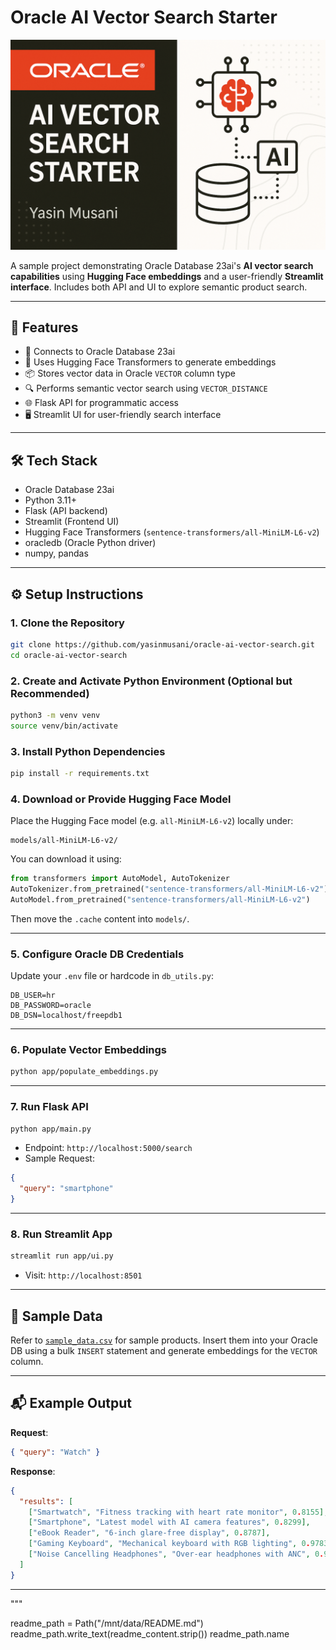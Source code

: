 # Oracle AI Vector Search Starter

![Oracle AI Vector Search](OracleAIVectorSearchStarter_Cover.png)

A sample project demonstrating Oracle Database 23ai's **AI vector search capabilities** using **Hugging Face embeddings** and a user-friendly **Streamlit interface**. Includes both API and UI to explore semantic product search.

---

## 🔧 Features

- 🔌 Connects to Oracle Database 23ai
- 🤗 Uses Hugging Face Transformers to generate embeddings
- 📦 Stores vector data in Oracle `VECTOR` column type
- 🔍 Performs semantic vector search using `VECTOR_DISTANCE`
- 🌐 Flask API for programmatic access
- 🖥️ Streamlit UI for user-friendly search interface

---

## 🛠 Tech Stack

- Oracle Database 23ai
- Python 3.11+
- Flask (API backend)
- Streamlit (Frontend UI)
- Hugging Face Transformers (`sentence-transformers/all-MiniLM-L6-v2`)
- oracledb (Oracle Python driver)
- numpy, pandas

---

## ⚙️ Setup Instructions

### 1. Clone the Repository

```bash
git clone https://github.com/yasinmusani/oracle-ai-vector-search.git
cd oracle-ai-vector-search
```

### 2. Create and Activate Python Environment (Optional but Recommended)

```bash
python3 -m venv venv
source venv/bin/activate
```

### 3. Install Python Dependencies

```bash
pip install -r requirements.txt
```

### 4. Download or Provide Hugging Face Model

Place the Hugging Face model (e.g. `all-MiniLM-L6-v2`) locally under:

```
models/all-MiniLM-L6-v2/
```

You can download it using:

```python
from transformers import AutoModel, AutoTokenizer
AutoTokenizer.from_pretrained("sentence-transformers/all-MiniLM-L6-v2")
AutoModel.from_pretrained("sentence-transformers/all-MiniLM-L6-v2")
```

Then move the `.cache` content into `models/`.

---

### 5. Configure Oracle DB Credentials

Update your `.env` file or hardcode in `db_utils.py`:

```
DB_USER=hr
DB_PASSWORD=oracle
DB_DSN=localhost/freepdb1
```

---

### 6. Populate Vector Embeddings

```bash
python app/populate_embeddings.py
```

---

### 7. Run Flask API

```bash
python app/main.py
```

- Endpoint: `http://localhost:5000/search`
- Sample Request:

```json
{
  "query": "smartphone"
}
```

---

### 8. Run Streamlit App

```bash
streamlit run app/ui.py
```

- Visit: `http://localhost:8501`

---

## 🧪 Sample Data

Refer to [`sample_data.csv`](sample_data.csv) for sample products. Insert them into your Oracle DB using a bulk `INSERT` statement and generate embeddings for the `VECTOR` column.

---

## 📬 Example Output

**Request**:

```json
{ "query": "Watch" }
```

**Response**:

```json
{
  "results": [
    ["Smartwatch", "Fitness tracking with heart rate monitor", 0.8155],
    ["Smartphone", "Latest model with AI camera features", 0.8299],
    ["eBook Reader", "6-inch glare-free display", 0.8787],
    ["Gaming Keyboard", "Mechanical keyboard with RGB lighting", 0.9783],
    ["Noise Cancelling Headphones", "Over-ear headphones with ANC", 0.9808]
  ]
}
```

---
"""

readme_path = Path("/mnt/data/README.md")
readme_path.write_text(readme_content.strip())
readme_path.name

